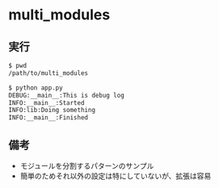 # multi_modules

## 実行

```sh
$ pwd
/path/to/multi_modules

$ python app.py
DEBUG:__main__:This is debug log
INFO:__main__:Started
INFO:lib:Doing something
INFO:__main__:Finished
```

## 備考

* モジュールを分割するパターンのサンプル
* 簡単のためそれ以外の設定は特にしていないが、拡張は容易

